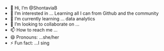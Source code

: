 - 👋 Hi, I’m @ShontaviaB
- 👀 I’m interested in ... Learning all I can from Github and the community
- 🌱 I’m currently learning ... data analytics
- 💞️ I’m looking to collaborate on ...
- 📫 How to reach me ...
- 😄 Pronouns: ...she/her
- ⚡ Fun fact: ...I sing

<!---
ShontaviaB/ShontaviaB is a ✨ special ✨ repository because its `README.md` (this file) appears on your GitHub profile.
You can click the Preview link to take a look at your changes.
--->
